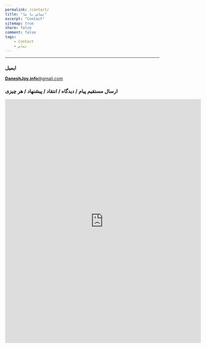 ```yaml
---
permalink: /contact/
title: "تماس با ما"
excerpt: "Contact"
sitemap: true
share: false
comment: false
tags:
    - Contact
    - تماس
---
```


-------------------------------------
### ایمیل
<a href="mailto:DaneshJoy.info@gmail.com" target="_blank" class="btn btn--info btn-lg" role="button"> **DaneshJoy.info**@gmail.com </a>

### ارسال مستقیم پیام / دیدگاه / انتقاد / پیشنهاد / هر چیزی

<iframe src="https://docs.google.com/forms/d/e/1FAIpQLScFAgB1FNCANLIH-6sx1zbGt6Oj9m6-sgZBhlgss73DukyMig/viewform?embedded=true" width="640" height="796" frameborder="0" marginheight="0" marginwidth="0">Loading...</iframe>

